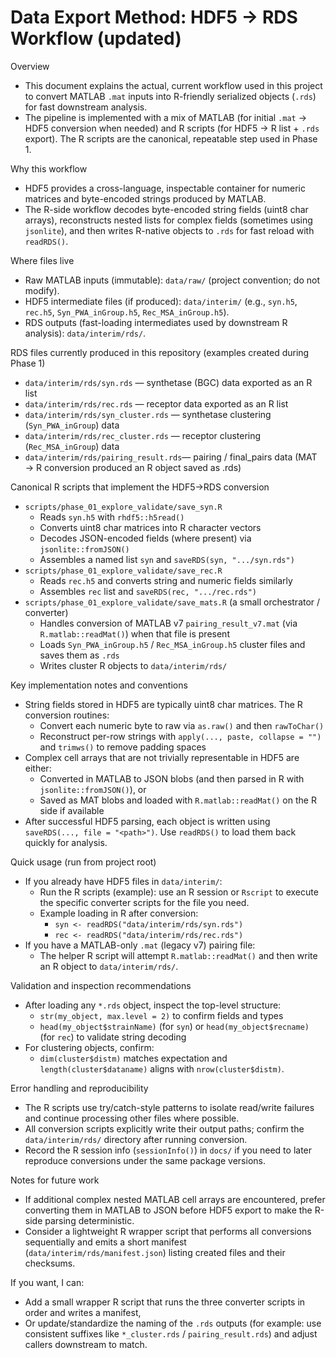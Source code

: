 # Data Export Method: HDF5 → RDS Workflow (updated)

Overview
- This document explains the actual, current workflow used in this project to convert MATLAB `.mat` inputs into R-friendly serialized objects (`.rds`) for fast downstream analysis.
- The pipeline is implemented with a mix of MATLAB (for initial `.mat` → HDF5 conversion when needed) and R scripts (for HDF5 → R list + `.rds` export). The R scripts are the canonical, repeatable step used in Phase 1.

Why this workflow
- HDF5 provides a cross-language, inspectable container for numeric matrices and byte-encoded strings produced by MATLAB.
- The R-side workflow decodes byte-encoded string fields (uint8 char arrays), reconstructs nested lists for complex fields (sometimes using `jsonlite`), and then writes R-native objects to `.rds` for fast reload with `readRDS()`.

Where files live
- Raw MATLAB inputs (immutable): `data/raw/` (project convention; do not modify).
- HDF5 intermediate files (if produced): `data/interim/` (e.g., `syn.h5`, `rec.h5`, `Syn_PWA_inGroup.h5`, `Rec_MSA_inGroup.h5`).
- RDS outputs (fast-loading intermediates used by downstream R analysis): `data/interim/rds/`.

RDS files currently produced in this repository (examples created during Phase 1)
- `data/interim/rds/syn.rds`           — synthetase (BGC) data exported as an R list
- `data/interim/rds/rec.rds`           — receptor data exported as an R list
- `data/interim/rds/syn_cluster.rds`   — synthetase clustering (`Syn_PWA_inGroup`) data
- `data/interim/rds/rec_cluster.rds`   — receptor clustering (`Rec_MSA_inGroup`) data
- `data/interim/rds/pairing_result.rds`— pairing / final_pairs data (MAT → R conversion produced an R object saved as .rds)

Canonical R scripts that implement the HDF5→RDS conversion
- `scripts/phase_01_explore_validate/save_syn.R`
  - Reads `syn.h5` with `rhdf5::h5read()`
  - Converts uint8 char matrices into R character vectors
  - Decodes JSON-encoded fields (where present) via `jsonlite::fromJSON()`
  - Assembles a named list `syn` and `saveRDS(syn, ".../syn.rds")`
- `scripts/phase_01_explore_validate/save_rec.R`
  - Reads `rec.h5` and converts string and numeric fields similarly
  - Assembles `rec` list and `saveRDS(rec, ".../rec.rds")`
- `scripts/phase_01_explore_validate/save_mats.R` (a small orchestrator / converter)
  - Handles conversion of MATLAB v7 `pairing_result_v7.mat` (via `R.matlab::readMat()`) when that file is present
  - Loads `Syn_PWA_inGroup.h5` / `Rec_MSA_inGroup.h5` cluster files and saves them as `.rds`
  - Writes cluster R objects to `data/interim/rds/`

Key implementation notes and conventions
- String fields stored in HDF5 are typically uint8 char matrices. The R conversion routines:
  - Convert each numeric byte to raw via `as.raw()` and then `rawToChar()`
  - Reconstruct per-row strings with `apply(..., paste, collapse = "")` and `trimws()` to remove padding spaces
- Complex cell arrays that are not trivially representable in HDF5 are either:
  - Converted in MATLAB to JSON blobs (and then parsed in R with `jsonlite::fromJSON()`), or
  - Saved as MAT blobs and loaded with `R.matlab::readMat()` on the R side if available
- After successful HDF5 parsing, each object is written using `saveRDS(..., file = "<path>")`. Use `readRDS()` to load them back quickly for analysis.

Quick usage (run from project root)
- If you already have HDF5 files in `data/interim/`:
  - Run the R scripts (example): use an R session or `Rscript` to execute the specific converter scripts for the file you need.
  - Example loading in R after conversion:
    - `syn <- readRDS("data/interim/rds/syn.rds")`
    - `rec <- readRDS("data/interim/rds/rec.rds")`
- If you have a MATLAB-only `.mat` (legacy v7) pairing file:
  - The helper R script will attempt `R.matlab::readMat()` and then write an R object to `data/interim/rds/`.

Validation and inspection recommendations
- After loading any `*.rds` object, inspect the top-level structure:
  - `str(my_object, max.level = 2)` to confirm fields and types
  - `head(my_object$strainName)` (for `syn`) or `head(my_object$recname)` (for `rec`) to validate string decoding
- For clustering objects, confirm:
  - `dim(cluster$distm)` matches expectation and `length(cluster$dataname)` aligns with `nrow(cluster$distm)`.

Error handling and reproducibility
- The R scripts use try/catch-style patterns to isolate read/write failures and continue processing other files where possible.
- All conversion scripts explicitly write their output paths; confirm the `data/interim/rds/` directory after running conversion.
- Record the R session info (`sessionInfo()`) in `docs/` if you need to later reproduce conversions under the same package versions.

Notes for future work
- If additional complex nested MATLAB cell arrays are encountered, prefer converting them in MATLAB to JSON before HDF5 export to make the R-side parsing deterministic.
- Consider a lightweight R wrapper script that performs all conversions sequentially and emits a short manifest (`data/interim/rds/manifest.json`) listing created files and their checksums.

If you want, I can:
- Add a small wrapper R script that runs the three converter scripts in order and writes a manifest,
- Or update/standardize the naming of the `.rds` outputs (for example: use consistent suffixes like `*_cluster.rds` / `pairing_result.rds`) and adjust callers downstream to match.